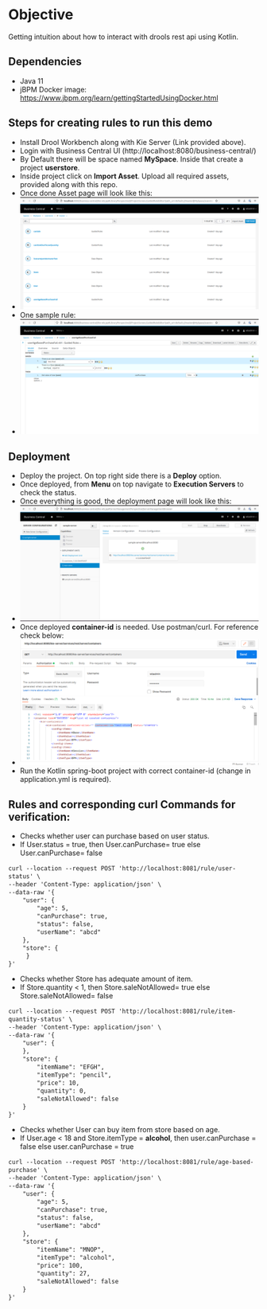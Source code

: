 # Objective
Getting intuition about how to interact with drools rest api using Kotlin.

## Dependencies
* Java 11
* jBPM Docker image: https://www.jbpm.org/learn/gettingStartedUsingDocker.html

## Steps for creating rules to run this demo
* Install Drool Workbench along with Kie Server (Link provided above).
* Login with Business Central UI (http://localhost:8080/business-central/)
* By Default there will be space named **MySpace**. Inside that create a project **userstore**.
* Inside project click on **Import Asset**. Upload all required assets, provided along with this repo.
* Once done Asset page will look like this:
* ![Asset](https://github.com/Sayantanmukherjee6/UserStore/blob/main/Asset.png)
* One sample rule:
* ![Guided-Rule](https://github.com/Sayantanmukherjee6/UserStore/blob/main/UserAgeBasedPurchaseGuidedRule.png)

## Deployment  
* Deploy the project. On top right side there is a **Deploy** option.
* Once deployed, from **Menu** on top navigate to **Execution Servers** to check the status.
* Once everything is good, the deployment page will look like this:
* ![Deploy](https://github.com/Sayantanmukherjee6/UserStore/blob/main/Deploy.png)
* Once deployed **container-id** is needed. Use postman/curl. For reference check below:
* ![Container-Id](https://github.com/Sayantanmukherjee6/UserStore/blob/main/FetchContainerId.png)
* Run the Kotlin spring-boot project with correct container-id (change in application.yml is required).

## Rules and corresponding curl Commands for verification:
* Checks whether user can purchase based on user status.
* If User.status = true, then User.canPurchase= true else User.canPurchase= false
```curl
curl --location --request POST 'http://localhost:8081/rule/user-status' \
--header 'Content-Type: application/json' \
--data-raw '{ 
    "user": {    
        "age": 5,
        "canPurchase": true,
        "status": false,
        "userName": "abcd"
    },
    "store": {
     }
}'
```

* Checks whether Store has adequate amount of item.
* If Store.quantity < 1, then Store.saleNotAllowed= true else Store.saleNotAllowed= false
```curl
curl --location --request POST 'http://localhost:8081/rule/item-quantity-status' \
--header 'Content-Type: application/json' \
--data-raw '{ 
    "user": {
    },
    "store": {
        "itemName": "EFGH",
        "itemType": "pencil",
        "price": 10,
        "quantity": 0,
        "saleNotAllowed": false
    }
}'
```

* Checks whether User can buy item from store based on age.
* If User.age < 18 and Store.itemType = **alcohol**, then user.canPurchase = false else user.canPurchase = true
```curl
curl --location --request POST 'http://localhost:8081/rule/age-based-purchase' \
--header 'Content-Type: application/json' \
--data-raw '{ 
    "user": {    
        "age": 5,
        "canPurchase": true,
        "status": false,
        "userName": "abcd"
    },
    "store": {
        "itemName": "MNOP",
        "itemType": "alcohol",
        "price": 100,
        "quantity": 27,
        "saleNotAllowed": false
    }
}'
```
